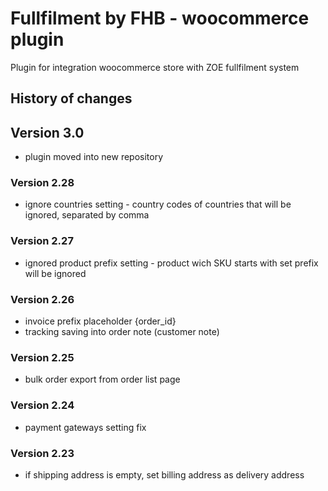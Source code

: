 # Fullfilment by FHB - woocommerce plugin
Plugin for integration woocommerce store with ZOE fullfilment system

## History of changes

## Version 3.0
- plugin moved into new repository

### Version 2.28
- ignore countries setting - country codes of countries that will be ignored, separated by comma

### Version 2.27
- ignored product prefix setting - product wich SKU starts with set prefix will be ignored

### Version 2.26
- invoice prefix placeholder {order_id}
- tracking saving into order note (customer note)

### Version 2.25
- bulk order export from order list page

### Version 2.24
- payment gateways setting fix

### Version 2.23
- if shipping address is empty, set billing address as delivery address